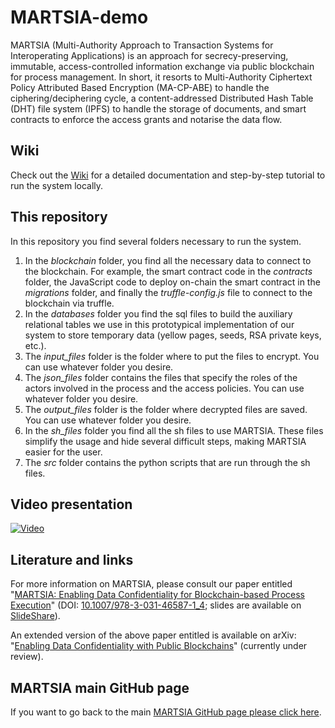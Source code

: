 # MARTSIA-demo

MARTSIA (Multi-Authority Approach to Transaction Systems for Interoperating Applications) is an approach for secrecy-preserving, immutable, access-controlled information exchange via public blockchain for process management. In short, it resorts to Multi-Authority Ciphertext Policy Attributed Based Encryption (MA-CP-ABE) to handle the ciphering/deciphering cycle, a content-addressed Distributed Hash Table (DHT) file system (IPFS) to handle the storage of documents, and smart contracts to enforce the access grants and notarise the data flow.

## Wiki
Check out the [Wiki](https://github.com/apwbs/MARTSIA-demo/wiki) for a detailed documentation and step-by-step tutorial to run the system locally.

## This repository
In this repository you find several folders necessary to run the system. 
1. In the *blockchain* folder, you find all the necessary data to connect to the blockchain. For example, the smart contract code in the *contracts* folder, the JavaScript code to deploy on-chain the smart contract in the *migrations* folder, and finally the *truffle-config.js* file to connect to the blockchain via truffle.
2. In the *databases* folder you find the sql files to build the auxiliary relational tables we use in this prototypical implementation of our system to store temporary data (yellow pages, seeds, RSA private keys, etc.).
3. The *input_files* folder is the folder where to put the files to encrypt. You can use whatever folder you desire.
4. The *json_files* folder contains the files that specify the roles of the actors involved in the process and the access policies. You can use whatever folder you desire.
5. The *output_files* folder is the folder where decrypted files are saved. You can use whatever folder you desire.
6. In the *sh_files* folder you find all the sh files to use MARTSIA. These files simplify the usage and hide several difficult steps, making MARTSIA easier for the user.
7. The *src* folder contains the python scripts that are run through the sh files. 

## Video presentation
[![Video](https://img.youtube.com/vi/RAcifWw1_B0/maxresdefault.jpg)](https://www.youtube.com/watch?v=RAcifWw1_B0)

## Literature and links
For more information on MARTSIA, please consult our paper entitled "[MARTSIA: Enabling Data Confidentiality for Blockchain-based Process Execution](https://arxiv.org/abs/2303.17977)" (DOI: [10.1007/978-3-031-46587-1_4](https://doi.org/10.1007/978-3-031-46587-1_4); slides are available on [SlideShare](https://www.slideshare.net/slideshow/martsia-enabling-data-confidentiality-for-blockchainbased-process-execution/263105804)).

An extended version of the above paper entitled is available on arXiv: "[Enabling Data Confidentiality with Public Blockchains](https://arxiv.org/abs/2308.03791)" (currently under review).

## MARTSIA main GitHub page
If you want to go back to the main [MARTSIA GitHub page please click here](https://github.com/apwbs/MARTSIA).

